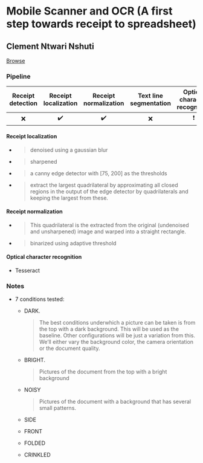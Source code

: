 # Mobile Scanner and OCR (A first step towards receipt to spreadsheet)

## Clement Ntwari Nshuti

[Browse](https://web.stanford.edu/class/ee368/Project_Spring_1415/Reports/Nshuti.pdf)

### Pipeline

| Receipt detection | Receipt localization | Receipt normalization | Text line segmentation | Optical character recognition | Semantic analysis |
|:-----------------:|:--------------------:|:---------------------:|:----------------------:|:-----------------------------:|:-----------------:|
| ❌                 | ✔️                   | ✔️                    | ❌                      | ❗                             | ❌                 |

#### Receipt localization

* > denoised using a gaussian blur
* > sharpened
* > a canny edge detector with [75, 200] as the thresholds
* > extract the largest quadrilateral by approximating all closed regions in the output of the edge detector by quadrilaterals and keeping the largest from these.

#### Receipt normalization

* > This quadrilateral is the extracted from the original (undenoised and unsharpened) image and warped into a straight rectangle.
* > binarized using adaptive threshold

#### Optical character recognition

- Tesseract

### Notes

* 7 conditions tested:
  * DARK.
    
    > The best conditions underwhich a picture can be taken is from the top with a dark background. This will be used as the baseline. Other configurations will be just a variation from this. We’ll either vary the background color, the camera orientation or the document quality.
  
  * BRIGHT.
    
    > Pictures of the document from the top with a bright background
  
  * NOISY
    
    > Pictures of the document with a background that has several small patterns.
  
  * SIDE
  
  * FRONT
  
  * FOLDED
  
  * CRINKLED
